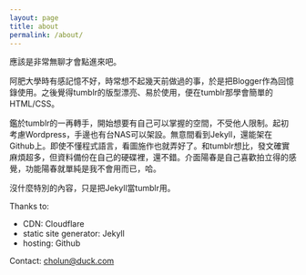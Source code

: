 ```yaml
---
layout: page
title: about
permalink: /about/
---
```

應該是非常無聊才會點進來吧。

阿肥大學時有感記憶不好，時常想不起幾天前做過的事，於是把Blogger作為回憶錄使用。之後覺得tumblr的版型漂亮、易於使用，便在tumblr那學會簡單的HTML/CSS。

鑑於tumblr的一再轉手，開始想要有自己可以掌握的空間，不受他人限制。起初考慮Wordpress，手邊也有台NAS可以架設。無意間看到Jekyll，還能架在Github上。即使不懂程式語言，看圖施作也就弄好了。和tumblr想比，發文確實麻煩超多，但資料備份在自己的硬碟裡，還不錯。介面陽春是自己喜歡拍立得的感覺，功能陽春就單純是我不會用而已，哈。

沒什麼特別的內容，只是把Jekyll當tumblr用。

Thanks to:
- CDN: Cloudflare
- static site generator: Jekyll
- hosting: Github

Contact:
cholun@duck.com
